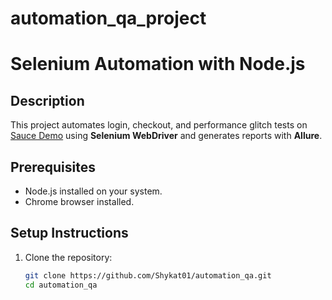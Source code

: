 # automation_qa_project

# Selenium Automation with Node.js

## Description

This project automates login, checkout, and performance glitch tests on [Sauce Demo](https://www.saucedemo.com/) using **Selenium WebDriver** and generates reports with **Allure**.

## Prerequisites

- Node.js installed on your system.
- Chrome browser installed.

## Setup Instructions

1. Clone the repository:
   ```bash
   git clone https://github.com/Shykat01/automation_qa.git
   cd automation_qa
